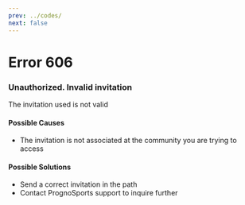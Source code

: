 ```yaml
---
prev: ../codes/
next: false
---
```


# Error 606
### Unauthorized. Invalid invitation
The invitation used is not valid

#### Possible Causes
* The invitation is not associated at the community you are trying to access

#### Possible Solutions
* Send a correct invitation in the path
* Contact PrognoSports support to inquire further
